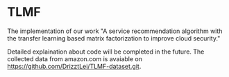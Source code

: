 # TLMF

The implementation of our work "A service recommendation algorithm with the transfer learning based matrix factorization to improve cloud security."

Detailed explaination about code will be completed in the future. 
The collected data from amazon.com is avaiable on https://github.com/DrizztLei/TLMF-dataset.git.